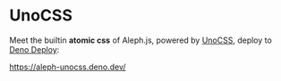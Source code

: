 # UnoCSS

Meet the builtin **atomic css** of Aleph.js, powered by [UnoCSS](https://github.com/unocss/unocss), deploy to [Deno Deploy](https://deno.com/deploy):

https://aleph-unocss.deno.dev/
